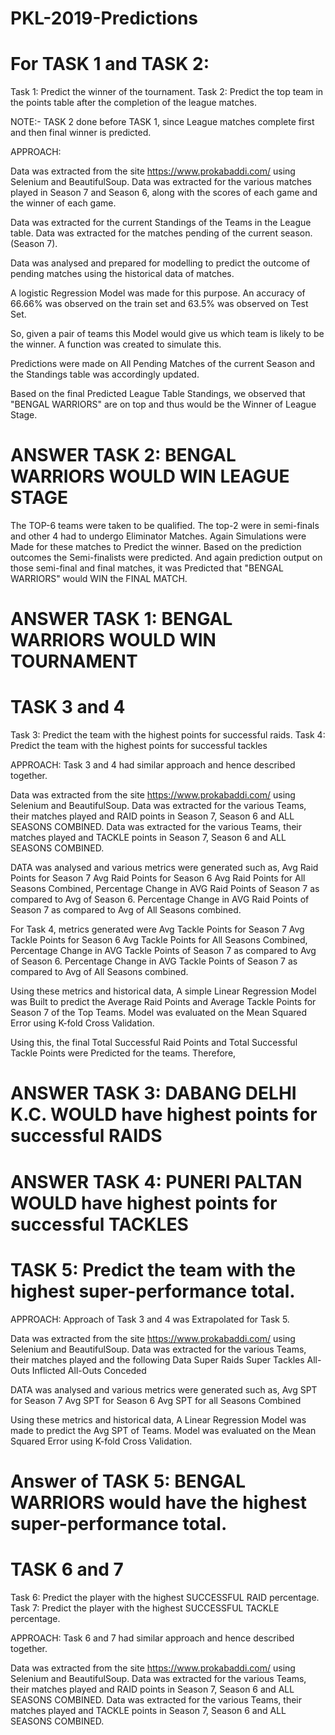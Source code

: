 # PKL-2019-Predictions

# For TASK 1 and TASK 2:

Task 1: Predict the winner of the tournament.
Task 2: Predict the top team in the points table after the completion of the league matches.

NOTE:- TASK 2 done before TASK 1, since League matches complete first and then final winner is predicted.

APPROACH:

Data was extracted from the site https://www.prokabaddi.com/ using Selenium and BeautifulSoup.
Data was extracted for the various matches played in Season 7 and Season 6, along with the scores of each game and the winner of each game.

Data was extracted for the current Standings of the Teams in the League table.
Data was extracted for the matches pending of the current season. (Season 7).

Data was analysed and prepared for modelling to predict the outcome of pending matches using the historical data of matches.

A logistic Regression Model was made for this purpose.
An accuracy of 66.66% was observed on the train set and 63.5% was observed on Test Set.

So, given a pair of teams this Model would give us which team is likely to be the winner.
A function was created to simulate this.

Predictions were made on All Pending Matches of the current Season and the Standings table was accordingly updated.

Based on the final Predicted League Table Standings, we observed that "BENGAL WARRIORS" are on top and thus would be the Winner of League Stage.

# ANSWER TASK 2: BENGAL WARRIORS WOULD WIN LEAGUE STAGE

The TOP-6 teams were taken to be qualified. The top-2 were in semi-finals and other 4 had to undergo Eliminator Matches.
Again Simulations were Made for these matches to Predict the winner.
Based on the prediction outcomes the Semi-finalists were predicted.
And again prediction output on those semi-final and final matches, it was Predicted that "BENGAL WARRIORS" would WIN the FINAL MATCH.

# ANSWER TASK 1: BENGAL WARRIORS WOULD WIN TOURNAMENT


# TASK 3 and 4

Task 3: Predict the team with the highest points for successful raids.
Task 4: Predict the team with the highest points for successful tackles

APPROACH:
Task 3 and 4 had similar approach and hence described together.

Data was extracted from the site https://www.prokabaddi.com/ using Selenium and BeautifulSoup.
Data was extracted for the various Teams, their matches played and RAID points in Season 7, Season 6 and ALL SEASONS COMBINED. 
Data was extracted for the various Teams, their matches played and TACKLE points in Season 7, Season 6 and ALL SEASONS COMBINED.

DATA was analysed and various metrics were generated such as,
Avg Raid Points for Season 7
Avg Raid Points for Season 6
Avg Raid Points for All Seasons Combined,
Percentage Change in AVG Raid Points of Season 7 as compared to Avg of Season 6.
Percentage Change in AVG Raid Points of Season 7 as compared to Avg of All Seasons combined.

For Task 4, metrics generated were
Avg Tackle Points for Season 7
Avg Tackle Points for Season 6
Avg Tackle Points for All Seasons Combined,
Percentage Change in AVG Tackle Points of Season 7 as compared to Avg of Season 6.
Percentage Change in AVG Tackle Points of Season 7 as compared to Avg of All Seasons combined.

Using these metrics and historical data, A simple Linear Regression Model was Built to predict the Average Raid Points and Average Tackle Points for Season 7 of the Top Teams.
Model was evaluated on the Mean Squared Error using K-fold Cross Validation.

Using this, the final Total Successful Raid Points and Total Successful Tackle Points were Predicted for the teams.
Therefore,

# ANSWER TASK 3: DABANG DELHI K.C. WOULD have highest points for successful RAIDS
# ANSWER TASK 4: PUNERI PALTAN  WOULD have highest points for successful TACKLES


# TASK 5: Predict the team with the highest super-performance total.

APPROACH:
Approach of Task 3 and 4 was Extrapolated for Task 5.

Data was extracted from the site https://www.prokabaddi.com/ using Selenium and BeautifulSoup.
Data was extracted for the various Teams, their matches played and the following Data
Super Raids
Super Tackles
All-Outs Inflicted
All-Outs Conceded

DATA was analysed and various metrics were generated such as,
Avg SPT for Season 7
Avg SPT for Season 6
Avg SPT for all Seasons Combined

Using these metrics and historical data, A Linear Regression Model was made to predict the Avg SPT of Teams.
Model was evaluated on the Mean Squared Error using K-fold Cross Validation.

# Answer of TASK 5: BENGAL WARRIORS would have the highest super-performance total.

# TASK 6 and 7

Task 6: Predict the player with the highest SUCCESSFUL RAID percentage.
Task 7: Predict the player with the highest SUCCESSFUL TACKLE percentage.

APPROACH:
Task 6 and 7 had similar approach and hence described together.

Data was extracted from the site https://www.prokabaddi.com/ using Selenium and BeautifulSoup.
Data was extracted for the various Teams, their matches played and RAID points in Season 7, Season 6 and ALL SEASONS COMBINED. 
Data was extracted for the various Teams, their matches played and TACKLE points in Season 7, Season 6 and ALL SEASONS COMBINED.

